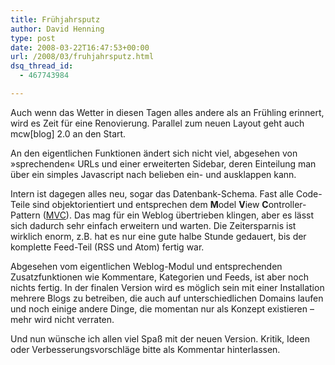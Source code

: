 ```yaml
---
title: Frühjahrsputz
author: David Henning
type: post
date: 2008-03-22T16:47:53+00:00
url: /2008/03/fruhjahrsputz.html
dsq_thread_id:
  - 467743984

---
```

Auch wenn das Wetter in diesen Tagen alles andere als an Frühling erinnert, wird es Zeit für eine Renovierung. Parallel zum neuen Layout geht auch mcw[blog] 2.0 an den Start.

An den eigentlichen Funktionen ändert sich nicht viel, abgesehen von »sprechenden« URLs und einer erweiterten Sidebar, deren Einteilung man über ein simples Javascript nach belieben ein- und ausklappen kann.

Intern ist dagegen alles neu, sogar das Datenbank-Schema. Fast alle Code-Teile sind objektorientiert und entsprechen dem **M**odel **V**iew **C**ontroller-Pattern ([MVC][1]). Das mag für ein Weblog übertrieben klingen, aber es lässt sich dadurch sehr einfach erweitern und warten. Die Zeitersparnis ist wirklich enorm, z.B. hat es nur eine gute halbe Stunde gedauert, bis der komplette Feed-Teil (RSS und Atom) fertig war.

Abgesehen vom eigentlichen Weblog-Modul und entsprechenden Zusatzfunktionen wie Kommentare, Kategorien und Feeds, ist aber noch nichts fertig. In der finalen Version wird es möglich sein mit einer Installation mehrere Blogs zu betreiben, die auch auf unterschiedlichen Domains laufen und noch einige andere Dinge, die momentan nur als Konzept existieren &#8211; mehr wird nicht verraten.

Und nun wünsche ich allen viel Spaß mit der neuen Version. Kritik, Ideen oder Verbesserungsvorschläge bitte als Kommentar hinterlassen.

 [1]: http://de.wikipedia.org/wiki/Model_View_Controller